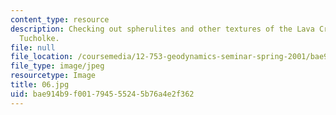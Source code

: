 ```yaml
---
content_type: resource
description: Checking out spherulites and other textures of the Lava Creek Tuff. Brian
  Tucholke.
file: null
file_location: /coursemedia/12-753-geodynamics-seminar-spring-2001/bae914b9f001794555245b76a4e2f362_06.jpg
file_type: image/jpeg
resourcetype: Image
title: 06.jpg
uid: bae914b9-f001-7945-5524-5b76a4e2f362
---
```

